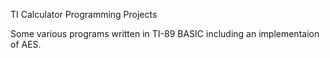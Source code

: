 TI Calculator Programming Projects 

Some various programs written in TI-89 BASIC including an implementaion of AES.
